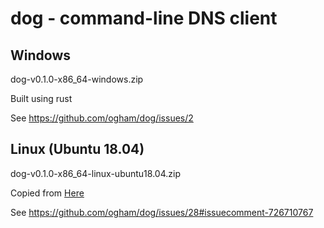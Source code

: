 # dog - command-line DNS client


## Windows

dog-v0.1.0-x86_64-windows.zip

Built using rust

See https://github.com/ogham/dog/issues/2

## Linux (Ubuntu 18.04)

dog-v0.1.0-x86_64-linux-ubuntu18.04.zip

Copied from [Here](https://github.com/ogham/dog/files/5536456/dog.zip)

See https://github.com/ogham/dog/issues/28#issuecomment-726710767


